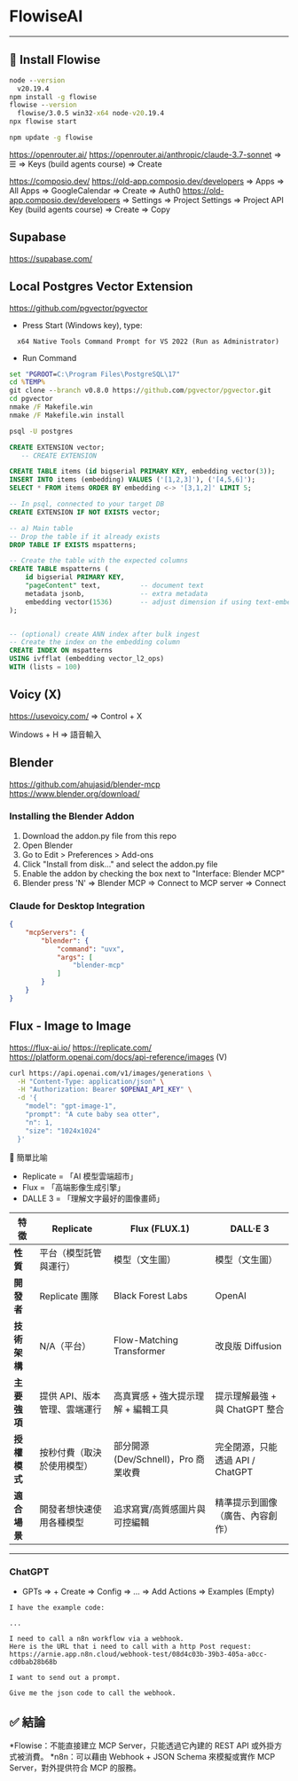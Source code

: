 # FlowiseAI

---

## 🧾 Install Flowise

```cmd
node --version
  v20.19.4
npm install -g flowise
flowise --version
  flowise/3.0.5 win32-x64 node-v20.19.4
npx flowise start

npm update -g flowise
```

<https://openrouter.ai/>
<https://openrouter.ai/anthropic/claude-3.7-sonnet> => ☰ => Keys (build agents course) => Create

<https://composio.dev/>
<https://old-app.composio.dev/developers> => Apps => All Apps => GoogleCalendar => Create => Auth0
<https://old-app.composio.dev/developers> => Settings => Project Settings => Project API Key (build agents course) => Create => Copy

## Supabase

<https://supabase.com/>

## Local Postgres Vector Extension

<https://github.com/pgvector/pgvector>

- Press Start (Windows key), type:

```type
  x64 Native Tools Command Prompt for VS 2022 (Run as Administrator)
```

- Run Command

```cmd
set "PGROOT=C:\Program Files\PostgreSQL\17"
cd %TEMP%
git clone --branch v0.8.0 https://github.com/pgvector/pgvector.git
cd pgvector
nmake /F Makefile.win
nmake /F Makefile.win install

```

```cmd
psql -U postgres
```

```sql test vector
CREATE EXTENSION vector;
   -- CREATE EXTENSION

CREATE TABLE items (id bigserial PRIMARY KEY, embedding vector(3));
INSERT INTO items (embedding) VALUES ('[1,2,3]'), ('[4,5,6]');
SELECT * FROM items ORDER BY embedding <-> '[3,1,2]' LIMIT 5;

```

```sql for mspatterns vector
-- In psql, connected to your target DB
CREATE EXTENSION IF NOT EXISTS vector;

-- a) Main table
-- Drop the table if it already exists
DROP TABLE IF EXISTS mspatterns;

-- Create the table with the expected columns
CREATE TABLE mspatterns (
    id bigserial PRIMARY KEY,
    "pageContent" text,          -- document text
    metadata jsonb,              -- extra metadata
    embedding vector(1536)       -- adjust dimension if using text-embedding-3-large (3072)
);


-- (optional) create ANN index after bulk ingest
-- Create the index on the embedding column
CREATE INDEX ON mspatterns
USING ivfflat (embedding vector_l2_ops)
WITH (lists = 100)
```

## Voicy (X)

<https://usevoicy.com/> => Control + X

Windows + H => 語音輸入

## Blender

<https://github.com/ahujasid/blender-mcp>
<https://www.blender.org/download/>

### Installing the Blender Addon

1. Download the addon.py file from this repo
2. Open Blender
3. Go to Edit > Preferences > Add-ons
4. Click "Install from disk..." and select the addon.py file
5. Enable the addon by checking the box next to "Interface: Blender MCP"
6. Blender press 'N' => Blender MCP => Connect to MCP server => Connect

### Claude for Desktop Integration

```json
{
    "mcpServers": {
        "blender": {
            "command": "uvx",
            "args": [
                "blender-mcp"
            ]
        }
    }
}
```

## Flux - Image to Image

<https://flux-ai.io/>
<https://replicate.com/>
<https://platform.openai.com/docs/api-reference/images> (V)

```bash
curl https://api.openai.com/v1/images/generations \
  -H "Content-Type: application/json" \
  -H "Authorization: Bearer $OPENAI_API_KEY" \
  -d '{
    "model": "gpt-image-1",
    "prompt": "A cute baby sea otter",
    "n": 1,
    "size": "1024x1024"
  }'

```

🔹 簡單比喻

- Replicate = 「AI 模型雲端超市」
- Flux = 「高端影像生成引擎」
- DALLE 3 = 「理解文字最好的圖像畫師」

| 特徵       | **Replicate**    | **Flux (FLUX.1)**           | **DALL·E 3**            |
| -------- | ---------------- | --------------------------- | ----------------------- |
| **性質**   | 平台（模型託管與運行）      | 模型（文生圖）                     | 模型（文生圖）                 |
| **開發者**  | Replicate 團隊     | Black Forest Labs           | OpenAI                  |
| **技術架構** | N/A（平台）          | Flow-Matching Transformer   | 改良版 Diffusion           |
| **主要強項** | 提供 API、版本管理、雲端運行 | 高真實感 + 強大提示理解 + 編輯工具        | 提示理解最強 + 與 ChatGPT 整合   |
| **授權模式** | 按秒付費（取決於使用模型）    | 部分開源 (Dev/Schnell)，Pro 商業收費 | 完全閉源，只能透過 API / ChatGPT |
| **適合場景** | 開發者想快速使用各種模型     | 追求寫實/高質感圖片與可控編輯             | 精準提示到圖像（廣告、內容創作）        |

---

### ChatGPT

- GPTs => + Create => Config => ... => Add Actions => Examples (Empty)

```text
I have the example code:

...

I need to call a n8n workflow via a webhook. 
Here is the URL that i need to call with a http Post request: https://arnie.app.n8n.cloud/webhook-test/08d4c03b-39b3-405a-a0cc-cd0bab28b68b  

I want to send out a prompt.  

Give me the json code to call the webhook.
```

## ✅ 結論

*Flowise：不能直接建立 MCP Server，只能透過它內建的 REST API 或外掛方式被消費。
*n8n：可以藉由 Webhook + JSON Schema 來模擬或實作 MCP Server，對外提供符合 MCP 的服務。

